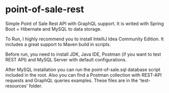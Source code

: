 # point-of-sale-rest
Simple Point of Sale Rest API with GraphQL support. It is writed with Spring Boot + Hibernate and MySQL to data storage.

To Run, I highly recommend you to install IntelliJ Idea Community Edition. It includes a great support to Maven build in scripts.

Before run, you need to install JDK, Java IDE, Postman (if you want to test REST API) and MySQL Server with default configurations.

After MySQL installation you can run the point-of-sale.sql database script included in the root. Also you can find a Postman collection with REST-API requests and GraphQL queries examples. These files are in the 'test-resources' folder.
